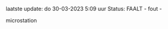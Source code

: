 laatste update: 
do 30-03-2023  5:09   uur 
Status: FAALT - fout - 
<div class="service R">microstation</div>